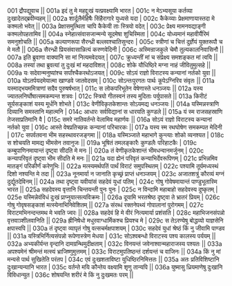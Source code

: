 001  द्रौपद्युवाच ||
001a इदं तु मे महद्दुःखं यत्प्रवक्ष्यामि भारत |
001c न मेऽभ्यसूया कर्तव्या दुःखादेतद्ब्रवीम्यहम् ||
002a शार्दूलैर्महिषैः सिंहैरागारे युध्यसे यदा |
002c कैकेय्याः प्रेक्षमाणायास्तदा मे कश्मलो भवेत् ||
003a प्रेक्षासमुत्थिता चापि कैकेयी ताः स्त्रियो वदेत् |
003c प्रेक्ष्य मामनवद्याङ्गी कश्मलोपहतामिव ||
004a स्नेहात्संवासजान्मन्ये सूदमेषा शुचिस्मिता |
004c योध्यमानं महावीर्यैरिमं समनुशोचति ||
005a कल्याणरूपा सैरन्ध्री बल्लवश्चातिसुन्दरः |
005c स्त्रीणां च चित्तं दुर्ज्ञेयं युक्तरूपौ च मे मतौ ||
006a सैरन्ध्री प्रियसंवासान्नित्यं करुणवेदिनी |
006c अस्मिन्राजकुले चेमौ तुल्यकालनिवासिनौ ||
007a इति ब्रुवाणा वाक्यानि सा मां नित्यमवेदयत् |
007c क्रुध्यन्तीं मां च संप्रेक्ष्य समशङ्कत मां त्वयि ||
008a तस्यां तथा ब्रुवत्यां तु दुःखं मां महदाविशत् |
008c शोके यौधिष्ठिरे मग्ना नाहं जीवितुमुत्सहे ||
009a यः सदेवान्मनुष्यांश्च सर्पांश्चैकरथोऽजयत् |
009c सोऽयं राज्ञो विराटस्य कन्यानां नर्तको युवा ||
010a योऽतर्पयदमेयात्मा खाण्डवे जातवेदसम् |
010c सोऽन्तःपुरगतः पार्थः कूपेऽग्निरिव संवृतः ||
011a यस्माद्भयममित्राणां सदैव पुरुषर्षभात् |
011c स लोकपरिभूतेन वेषेणास्ते धनञ्जयः ||
012a यस्य ज्यातलनिर्घोषात्समकम्पन्त शत्रवः |
012c स्त्रियो गीतस्वनं तस्य मुदिताः पर्युपासते ||
013a किरीटं सूर्यसङ्काशं यस्य मूर्धनि शोभते |
013c वेणीविकृतकेशान्तः सोऽयमद्य धनञ्जयः ||
014a यस्मिन्नस्त्राणि दिव्यानि समस्तानि महात्मनि |
014c आधारः सर्वविद्यानां स धारयति कुण्डले ||
015a यं स्म राजसहस्राणि तेजसाप्रतिमानि वै |
015c समरे नातिवर्तन्ते वेलामिव महार्णवः ||
016a सोऽयं राज्ञो विराटस्य कन्यानां नर्तको युवा |
016c आस्ते वेषप्रतिच्छन्नः कन्यानां परिचारकः ||
017a यस्य स्म रथघोषेण समकम्पत मेदिनी |
017c सपर्वतवना भीम सहस्थावरजङ्गमा ||
018a यस्मिञ्जाते महाभागे कुन्त्याः शोको व्यनश्यत |
018c स शोचयति मामद्य भीमसेन तवानुजः ||
019a भूषितं तमलङ्कारैः कुण्डलैः परिहाटकैः |
019c कम्बुपाणिनमायान्तं दृष्ट्वा सीदति मे मनः ||
020a तं वेणीकृतकेशान्तं भीमधन्वानमर्जुनम् |
020c कन्यापरिवृतं दृष्ट्वा भीम सीदति मे मनः ||
021a यदा ह्येनं परिवृतं कन्याभिर्देवरूपिणम् |
021c प्रभिन्नमिव मातङ्गं परिकीर्णं करेणुभिः ||
022a मत्स्यमर्थपतिं पार्थं विराटं समुपस्थितम् |
022c पश्यामि तूर्यमध्यस्थं दिशो नश्यन्ति मे तदा ||
023a नूनमार्या न जानाति कृच्छ्रं प्राप्तं धनञ्जयम् |
023c अजातशत्रुं कौरव्यं मग्नं दुर्द्यूतदेविनम् ||
024a तथा दृष्ट्वा यवीयांसं सहदेवं युधां पतिम् |
024c गोषु गोवेषमायान्तं पाण्डुभूतास्मि भारत ||
025a सहदेवस्य वृत्तानि चिन्तयन्ती पुनः पुनः |
025c न विन्दामि महाबाहो सहदेवस्य दुष्कृतम् |
025e यस्मिन्नेवंविधं दुःखं प्राप्नुयात्सत्यविक्रमः ||
026a दूयामि भरतश्रेष्ठ दृष्ट्वा ते भ्रातरं प्रियम् |
026c गोषु गोवृषसङ्काशं मत्स्येनाभिनिवेशितम् ||
027a संरब्धं रक्तनेपथ्यं गोपालानां पुरोगमम् |
027c विराटमभिनन्दन्तमथ मे भवति ज्वरः ||
028a सहदेवं हि मे वीरं नित्यमार्या प्रशंसति |
028c महाभिजनसंपन्नो वृत्तवाञ्शीलवानिति ||
029a ह्रीनिषेधो मधुरवाग्धार्मिकश्च प्रियश्च मे |
029c स तेऽरण्येषु बोद्धव्यो याज्ञसेनि क्षपास्वपि ||
030a तं दृष्ट्वा व्यापृतं गोषु वत्सचर्मक्षपाशयम् |
030c सहदेवं युधां श्रेष्ठं किं नु जीवामि पाण्डव ||
031a यस्त्रिभिर्नित्यसंपन्नो रूपेणास्त्रेण मेधया |
031c सोऽश्वबन्धो विराटस्य पश्य कालस्य पर्ययम् ||
032a अभ्यकीर्यन्त वृन्दानि दामग्रन्थिमुदीक्षताम् |
032c विनयन्तं जवेनाश्वान्महाराजस्य पश्यतः ||
033a अपश्यमेनं श्रीमन्तं मत्स्यं भ्राजिष्णुमुत्तमम् |
033c विराटमुपतिष्ठन्तं दर्शयन्तं च वाजिनः ||
034a किं नु मां मन्यसे पार्थ सुखितेति परंतप |
034c एवं दुःखशताविष्टा युधिष्ठिरनिमित्ततः ||
035a अतः प्रतिविशिष्टानि दुःखान्यन्यानि भारत |
035c वर्तन्ते मयि कौन्तेय वक्ष्यामि शृणु तान्यपि ||
036a युष्मासु ध्रियमाणेषु दुःखानि विविधान्युत |
036c शोषयन्ति शरीरं मे किं नु दुःखमतः परम् ||
